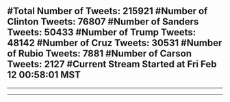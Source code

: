 #Total Number of Tweets: 215921 
#Number of Clinton Tweets: 76807
#Number of Sanders Tweets: 50433
#Number of Trump Tweets: 48142
#Number of Cruz Tweets: 30531
#Number of Rubio Tweets: 7881
#Number of Carson Tweets: 2127
#Current Stream Started at Fri Feb 12 00:58:01 MST
---
---
---
